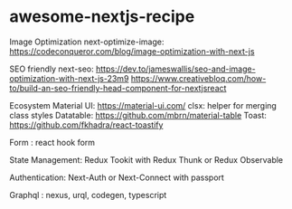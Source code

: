 # awesome-nextjs-recipe

Image Optimization
next-optimize-image: https://codeconqueror.com/blog/image-optimization-with-next-js

SEO friendly
next-seo: https://dev.to/jameswallis/seo-and-image-optimization-with-next-js-23m9
https://www.creativebloq.com/how-to/build-an-seo-friendly-head-component-for-nextjsreact

Ecosystem
Material UI: https://material-ui.com/
clsx: helper for merging class styles
Datatable: https://github.com/mbrn/material-table
Toast: https://github.com/fkhadra/react-toastify

Form : react hook form

State Management: Redux Tookit with Redux Thunk or Redux Observable

Authentication: Next-Auth or Next-Connect with passport

Graphql : nexus, urql, codegen, typescript
